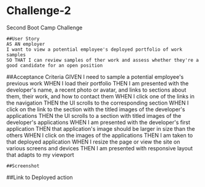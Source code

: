 # Challenge-2
Second Boot Camp Challenge
```
##User Story
AS AN employer
I want to view a potential employee's deployed portfolio of work samples
SO THAT I can review samples of ther work and assess whether they're a good candidate for an open position
```
##Acceptance Criteria 
GIVEN I need to sample a potential employee's previous work
WHEN I load their portfolio 
THEN I am presented with the developer's name, a recent photo or avatar, and links to sections about them, their work, and how to contact them
WHEN I click one of the links in the navigation
THEN the UI scrolls to the corresponding section
WHEN I click on the link to the section with the titled images of the developer's applications
THEN the UI scrolls to a section with titled images of the developer's applications
WHEN I am presented with the developer's first application
THEN that application's image should be larger in size than the others
WHEN I click on the images of the applications
THEN I am taken to that deployed application
WHEN I resize the page or view the site on various screens and devices
THEN I am presented with responsive layout that adapts to my viewport
```
##Screenshot 
```
##Link to Deployed action

